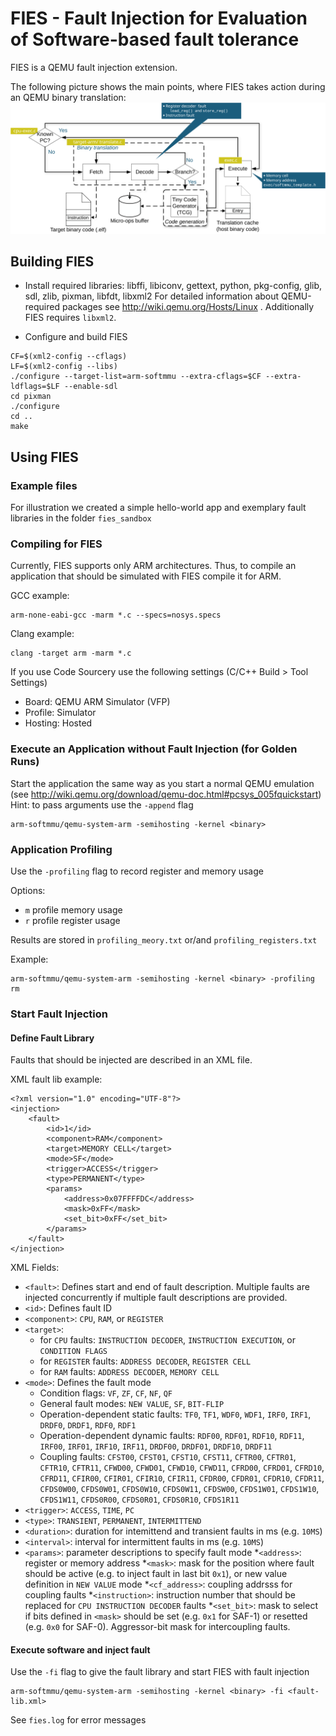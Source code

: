 FIES - Fault Injection for Evaluation of Software-based fault tolerance
==========================================================================

FIES is a QEMU fault injection extension.
 
The following picture shows the main points, where FIES takes action during an QEMU binary translation:
![TCG Image](fies_tcg.svg)

Building FIES
--------------

* Install required libraries: libffi, libiconv, gettext, python, pkg-config, glib, sdl, zlib, pixman, libfdt, libxml2
  For detailed information about QEMU-required packages see http://wiki.qemu.org/Hosts/Linux . Additionally FIES requires `libxml2`.

* Configure and build FIES
```splus
CF=$(xml2-config --cflags)
LF=$(xml2-config --libs)
./configure --target-list=arm-softmmu --extra-cflags=$CF --extra-ldflags=$LF --enable-sdl
cd pixman
./configure
cd ..
make
```

Using FIES
-----------

### Example files
For illustration we created a simple hello-world app and exemplary fault libraries in the folder `fies_sandbox`

### Compiling for FIES
Currently, FIES supports only ARM architectures. Thus, to compile an application that should be simulated with FIES compile it for ARM.

GCC example:
```splus
arm-none-eabi-gcc -marm *.c --specs=nosys.specs
```

Clang example:
```splus
clang -target arm -marm *.c 
```

If you use Code Sourcery use the following settings (C/C++ Build > Tool Settings)
* Board: QEMU ARM Simulator (VFP)
* Profile: Simulator
* Hosting: Hosted

### Execute an Application without Fault Injection (for Golden Runs)
Start the application the same way as you start a normal QEMU emulation (see http://wiki.qemu.org/download/qemu-doc.html#pcsys_005fquickstart)
Hint: to pass arguments use the `-append` flag

```splus
arm-softmmu/qemu-system-arm -semihosting -kernel <binary>
```

### Application Profiling
Use the `-profiling` flag to record register and memory usage

Options:
* `m` profile memory usage
* `r` profile register usage

Results are stored in `profiling_meory.txt` or/and `profiling_registers.txt`

Example:
```splus
arm-softmmu/qemu-system-arm -semihosting -kernel <binary> -profiling rm
```

### Start Fault Injection
#### Define Fault Library
Faults that should be injected are described in an XML file.

XML fault lib example:
```splus
<?xml version="1.0" encoding="UTF-8"?>
<injection>
	<fault>
		<id>1</id>
		<component>RAM</component>
		<target>MEMORY CELL</target>
		<mode>SF</mode>
		<trigger>ACCESS</trigger>
		<type>PERMANENT</type>
		<params> 
			<address>0x07FFFFDC</address>
			<mask>0xFF</mask>
			<set_bit>0xFF</set_bit>
		</params>
	</fault>
</injection>
```

XML Fields:
* `<fault>`: Defines start and end of fault description. Multiple faults are injected concurrently if multiple fault descriptions are provided.
* `<id>`: Defines fault ID
* `<component>`: `CPU`, `RAM`, or `REGISTER`
* `<target>`:
  * for `CPU` faults: `INSTRUCTION DECODER`, `INSTRUCTION EXECUTION`, or `CONDITION FLAGS`
  * for `REGISTER` faults: `ADDRESS DECODER`, `REGISTER CELL`
  * for `RAM` faults: `ADDRESS DECODER`, `MEMORY CELL`
* `<mode>`: Defines the fault mode
  * Condition flags: `VF`, `ZF`, `CF`, `NF`, `QF`
  * General fault modes: `NEW VALUE`, `SF`, `BIT-FLIP`
  * Operation-dependent static faults: `TF0`, `TF1`, `WDF0`, `WDF1`, `IRF0`, `IRF1`,
`DRDF0`, `DRDF1`, `RDF0`, `RDF1`
  * Operation-dependent dynamic faults: `RDF00`, `RDF01`, `RDF10`, `RDF11`, `IRF00`, `IRF01`, `IRF10`, `IRF11`, `DRDF00`, `DRDF01`, `DRDF10`, `DRDF11`
  * Coupling faults: `CFST00`, `CFST01`, `CFST10`, `CFST11`, `CFTR00`, `CFTR01`, `CFTR10`, `CFTR11`, `CFWD00`, `CFWD01`, `CFWD10`, `CFWD11`, `CFRD00`, `CFRD01`, `CFRD10`, `CFRD11`, `CFIR00`, `CFIR01`, `CFIR10`, `CFIR11`, `CFDR00`, `CFDR01`, `CFDR10`, `CFDR11`, `CFDS0W00`, `CFDS0W01`, `CFDS0W10`, `CFDS0W11`, `CFDSW00`, `CFDS1W01`, `CFDS1W10`, `CFDS1W11`, `CFDS0R00`, `CFDS0R01`, `CFDS0R10`, `CFDS1R11`
* `<trigger>`: `ACCESS`, `TIME`, `PC`
* `<type>`: `TRANSIENT`, `PERMANENT`, `INTERMITTEND`
* `<duration>`: duration for intemittend and transient faults in ms (e.g. `10MS`)
* `<interval>`: interval for intermittent faults in ms (e.g. `10MS`)
* `<params>`: parameter descriptions to specify fault mode
  *`<address>`: register or memory address
  *`<mask>`: mask for the position where fault should be active (e.g. to inject fault in last bit `0x1`), or new value definition in `NEW VALUE` mode
  *`<cf_address>`: coupling addrsss for coupling faults
  *`<instruction>`: instruction number that should be replaced for `CPU INSTRUCTION DECODER` faults 
  *`<set_bit>`: mask to select if bits defined in `<mask>` should be set (e.g. `0x1` for SAF-1) or resetted (e.g. `0x0` for SAF-0). Aggressor-bit mask for intercoupling faults.

#### Execute software and inject fault
Use the `-fi` flag to give the fault library and start FIES with fault injection

```splus
arm-softmmu/qemu-system-arm -semihosting -kernel <binary> -fi <fault-lib.xml>
```

See `fies.log` for error messages

